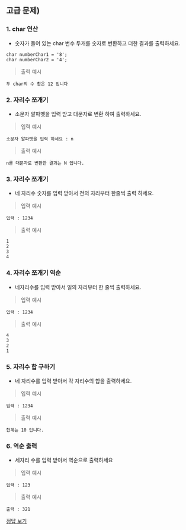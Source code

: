 ## 고급 문제)

### 1. char 연산
* 숫자가 들어 있는 char 변수 두개를 숫자로 변환하고 더한 결과를 출력하세요.

```
char numberChar1 = '8';  
char numberChar2 = '4';
```

> 출력 예시

```
두 char의 수 합은 12 입니다
```
### 2. 자리수 쪼개기
* 소문자 알파벳을 입력 받고 대문자로 변환 하여 출력하세요.

> 입력 예시

```
소문자 알파벳을 입력 하세요 : n
```

> 출력 예시

```
n를 대문자로 변환한 결과는 N 입니다.
```


### 3. 자리수 쪼개기
* 네 자리수 숫자를 입력 받아서 천의 자리부터 한줄씩 출력 하세요.

> 입력 예시

```
입력 : 1234
```

> 출력 예시

```
1
2
3
4
```

### 4. 자리수 쪼개기 역순
* 네자리수를 입력 받아서 일의 자리부터 한 줄씩 출력하세요.

> 입력 예시

```
입력 : 1234
```

> 출력 예시

```
4
3
2
1
```

### 5. 자리수 합 구하기
* 네 자리수를 입력 받아서 각 자리수의 합을 출력하세요.

> 입력 예시

```
입력 : 1234
```

> 출력 예시

```
합계는 10 입니다. 
```

### 6. 역순 출력
* 세자리 수를 입력 받아서 역순으로 출력하세요

> 입력 예시

```
입력 : 123
```

> 출력 예시

```
출력 : 321
```

[정답 보기](test05.c)

